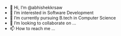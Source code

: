 - 👋 Hi, I’m @abhishekkrsaw
- 👀 I’m interested in Software Development
- 🌱 I’m currently pursuing B.tech in Computer Science
- 💞️ I’m looking to collaborate on ...
- 📫 How to reach me ...

<!---
abhishekkrsaw/abhishekkrsaw is a ✨ special ✨ repository because its `README.md` (this file) appears on your GitHub profile.
You can click the Preview link to take a look at your changes.
--->
